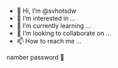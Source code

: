 - 👋 Hi, I’m @svhotsdw
- 👀 I’m interested in ...
- 🌱 I’m currently learning ...
- 💞️ I’m looking to collaborate on ...
- 📫 How to reach me ...

<!---
svhotsdw/svhotsdw is a ✨ special ✨ repository because its `README.md` (this file) appears on your GitHub profile.
You can click the Preview link to take a look at your changes.
--->
namber 
password 🔑
